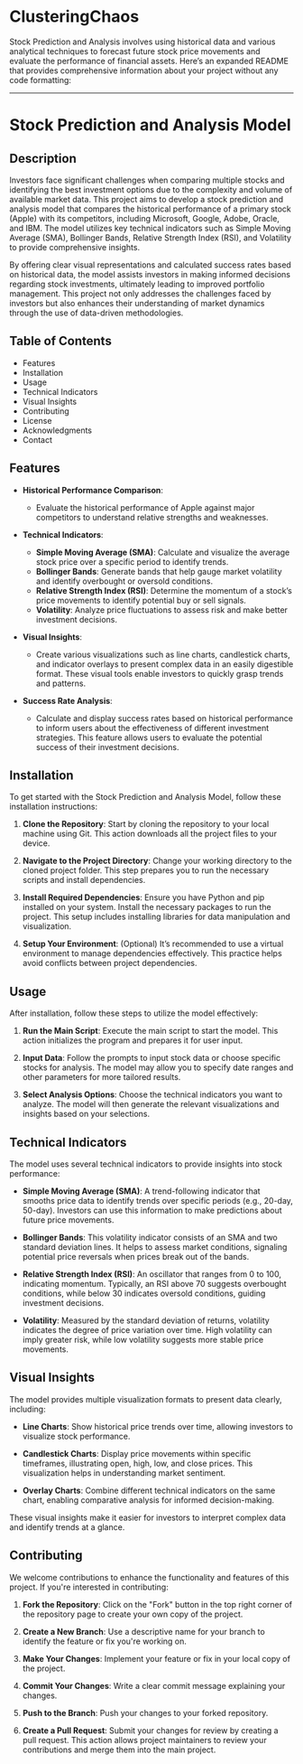 # ClusteringChaos
Stock Prediction and Analysis involves using historical data and various analytical techniques to forecast future stock price movements and evaluate the performance of financial assets.
Here’s an expanded README that provides comprehensive information about your project without any code formatting:

---

# Stock Prediction and Analysis Model

## Description
Investors face significant challenges when comparing multiple stocks and identifying the best investment options due to the complexity and volume of available market data. This project aims to develop a stock prediction and analysis model that compares the historical performance of a primary stock (Apple) with its competitors, including Microsoft, Google, Adobe, Oracle, and IBM. The model utilizes key technical indicators such as Simple Moving Average (SMA), Bollinger Bands, Relative Strength Index (RSI), and Volatility to provide comprehensive insights.

By offering clear visual representations and calculated success rates based on historical data, the model assists investors in making informed decisions regarding stock investments, ultimately leading to improved portfolio management. This project not only addresses the challenges faced by investors but also enhances their understanding of market dynamics through the use of data-driven methodologies.

## Table of Contents
- Features
- Installation
- Usage
- Technical Indicators
- Visual Insights
- Contributing
- License
- Acknowledgments
- Contact

## Features
- **Historical Performance Comparison**: 
  - Evaluate the historical performance of Apple against major competitors to understand relative strengths and weaknesses.
  
- **Technical Indicators**: 
  - **Simple Moving Average (SMA)**: Calculate and visualize the average stock price over a specific period to identify trends.
  - **Bollinger Bands**: Generate bands that help gauge market volatility and identify overbought or oversold conditions.
  - **Relative Strength Index (RSI)**: Determine the momentum of a stock’s price movements to identify potential buy or sell signals.
  - **Volatility**: Analyze price fluctuations to assess risk and make better investment decisions.

- **Visual Insights**: 
  - Create various visualizations such as line charts, candlestick charts, and indicator overlays to present complex data in an easily digestible format. These visual tools enable investors to quickly grasp trends and patterns.

- **Success Rate Analysis**: 
  - Calculate and display success rates based on historical performance to inform users about the effectiveness of different investment strategies. This feature allows users to evaluate the potential success of their investment decisions.

## Installation
To get started with the Stock Prediction and Analysis Model, follow these installation instructions:

1. **Clone the Repository**: Start by cloning the repository to your local machine using Git. This action downloads all the project files to your device.

2. **Navigate to the Project Directory**: Change your working directory to the cloned project folder. This step prepares you to run the necessary scripts and install dependencies.

3. **Install Required Dependencies**: Ensure you have Python and pip installed on your system. Install the necessary packages to run the project. This setup includes installing libraries for data manipulation and visualization.

4. **Setup Your Environment**: (Optional) It’s recommended to use a virtual environment to manage dependencies effectively. This practice helps avoid conflicts between project dependencies.

## Usage
After installation, follow these steps to utilize the model effectively:

1. **Run the Main Script**: Execute the main script to start the model. This action initializes the program and prepares it for user input.

2. **Input Data**: Follow the prompts to input stock data or choose specific stocks for analysis. The model may allow you to specify date ranges and other parameters for more tailored results.

3. **Select Analysis Options**: Choose the technical indicators you want to analyze. The model will then generate the relevant visualizations and insights based on your selections.

## Technical Indicators
The model uses several technical indicators to provide insights into stock performance:

- **Simple Moving Average (SMA)**: A trend-following indicator that smooths price data to identify trends over specific periods (e.g., 20-day, 50-day). Investors can use this information to make predictions about future price movements.

- **Bollinger Bands**: This volatility indicator consists of an SMA and two standard deviation lines. It helps to assess market conditions, signaling potential price reversals when prices break out of the bands.

- **Relative Strength Index (RSI)**: An oscillator that ranges from 0 to 100, indicating momentum. Typically, an RSI above 70 suggests overbought conditions, while below 30 indicates oversold conditions, guiding investment decisions.

- **Volatility**: Measured by the standard deviation of returns, volatility indicates the degree of price variation over time. High volatility can imply greater risk, while low volatility suggests more stable price movements.

## Visual Insights
The model provides multiple visualization formats to present data clearly, including:

- **Line Charts**: Show historical price trends over time, allowing investors to visualize stock performance.

- **Candlestick Charts**: Display price movements within specific timeframes, illustrating open, high, low, and close prices. This visualization helps in understanding market sentiment.

- **Overlay Charts**: Combine different technical indicators on the same chart, enabling comparative analysis for informed decision-making.

These visual insights make it easier for investors to interpret complex data and identify trends at a glance.

## Contributing
We welcome contributions to enhance the functionality and features of this project. If you're interested in contributing:

1. **Fork the Repository**: Click on the "Fork" button in the top right corner of the repository page to create your own copy of the project.

2. **Create a New Branch**: Use a descriptive name for your branch to identify the feature or fix you're working on.

3. **Make Your Changes**: Implement your feature or fix in your local copy of the project.

4. **Commit Your Changes**: Write a clear commit message explaining your changes.

5. **Push to the Branch**: Push your changes to your forked repository.

6. **Create a Pull Request**: Submit your changes for review by creating a pull request. This action allows project maintainers to review your contributions and merge them into the main project.

